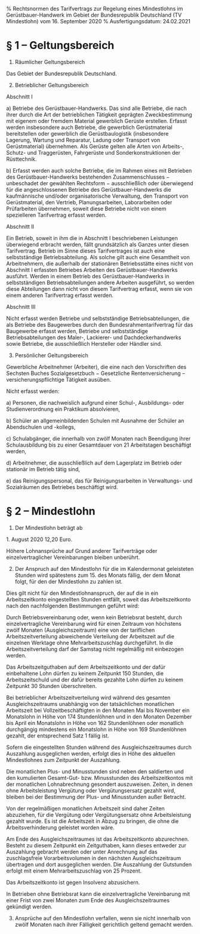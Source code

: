 % Rechtsnormen des Tarifvertrags zur Regelung eines Mindestlohns im Gerüstbauer-Handwerk im Gebiet der Bundesrepublik Deutschland (TV Mindestlohn) vom 16. September 2020
% Ausfertigungsdatum: 24.02.2021
 
# § 1 – Geltungsbereich

1. Räumlicher Geltungsbereich

Das Gebiet der Bundesrepublik Deutschland.

2. Betrieblicher Geltungsbereich

Abschnitt I

a) Betriebe des Gerüstbauer-Handwerks. Das sind alle Betriebe, die nach ihrer durch die Art der betrieblichen Tätigkeit geprägten Zweckbestimmung mit eigenem oder fremdem Material gewerblich Gerüste erstellen. Erfasst werden insbesondere auch Betriebe, die gewerblich Gerüstmaterial bereitstellen oder gewerblich die Gerüstbaulogistik (insbesondere Lagerung, Wartung und Reparatur, Ladung oder Transport von Gerüstmaterial) übernehmen. Als Gerüste gelten alle Arten von Arbeits-, Schutz- und Traggerüsten, Fahrgerüste und Sonderkonstruktionen der Rüsttechnik.

b) Erfasst werden auch solche Betriebe, die im Rahmen eines mit Betrieben des Gerüstbauer-Handwerks bestehenden Zusammenschlusses − unbeschadet der gewählten Rechtsform − ausschließlich oder überwiegend für die angeschlossenen Betriebe des Gerüstbauer-Handwerks die kaufmännische und/oder organisatorische Verwaltung, den Transport von Gerüstmaterial, den Vertrieb, Planungsarbeiten, Laborarbeiten oder Prüfarbeiten übernehmen, soweit diese Betriebe nicht von einem spezielleren Tarifvertrag erfasst werden.

Abschnitt II

Ein Betrieb, soweit in ihm die in Abschnitt I beschriebenen Leistungen überwiegend erbracht werden, fällt grundsätzlich als Ganzes unter diesen Tarifvertrag. Betrieb im Sinne dieses Tarifvertrages ist auch eine selbstständige Betriebsabteilung. Als solche gilt auch eine Gesamtheit von Arbeitnehmern, die außerhalb der stationären Betriebsstätte eines nicht von Abschnitt I erfassten Betriebes Arbeiten des Gerüstbauer-Handwerks ausführt. Werden in einem Betrieb des Gerüstbauer-Handwerks in selbstständigen Betriebsabteilungen andere Arbeiten ausgeführt, so werden diese Abteilungen dann nicht von diesem Tarifvertrag erfasst, wenn sie von einem anderen Tarifvertrag erfasst werden.

Abschnitt III

Nicht erfasst werden Betriebe und selbstständige Betriebsabteilungen, die als Betriebe des Baugewerbes durch den Bundesrahmentarifvertrag für das Baugewerbe erfasst werden, Betriebe und selbstständige Betriebsabteilungen des Maler-, Lackierer- und Dachdeckerhandwerks sowie Betriebe, die ausschließlich Hersteller oder Händler sind.

3. Persönlicher Geltungsbereich

Gewerbliche Arbeitnehmer (Arbeiter), die eine nach den Vorschriften des Sechsten Buches Sozialgesetzbuch − Gesetzliche Rentenversicherung – versicherungspflichtige Tätigkeit ausüben.

Nicht erfasst werden:

a) Personen, die nachweislich aufgrund einer Schul-, Ausbildungs- oder Studienverordnung ein Praktikum absolvieren,

b) Schüler an allgemeinbildenden Schulen mit Ausnahme der Schüler an Abendschulen und -kollegs,

c) Schulabgänger, die innerhalb von zwölf Monaten nach Beendigung ihrer Schulausbildung bis zu einer Gesamtdauer von 21 Arbeitstagen beschäftigt werden,

d) Arbeitnehmer, die ausschließlich auf dem Lagerplatz im Betrieb oder stationär im Betrieb tätig sind,

e) das Reinigungspersonal, das für Reinigungsarbeiten in Verwaltungs- und Sozialräumen des Betriebes beschäftigt wird.

# § 2 – Mindestlohn

1. Der Mindestlohn beträgt ab

1\. August 2020 12,20 Euro.

Höhere Lohnansprüche auf Grund anderer Tarifverträge oder einzelvertraglicher Vereinbarungen bleiben unberührt.

2. Der Anspruch auf den Mindestlohn für die im Kalendermonat geleisteten Stunden wird spätestens zum 15. des Monats fällig, der dem Monat folgt, für den der Mindestlohn zu zahlen ist.

Dies gilt nicht für den Mindestlohnanspruch, der auf die in ein Arbeitszeitkonto eingestellten Stunden entfällt, soweit das Arbeitszeitkonto nach den nachfolgenden Bestimmungen geführt wird:

Durch Betriebsvereinbarung oder, wenn kein Betriebsrat besteht, durch einzelvertragliche Vereinbarung wird für einen Zeitraum von höchstens zwölf Monaten (Ausgleichszeitraum) eine von der tariflichen Arbeitszeitverteilung abweichende Verteilung der Arbeitszeit auf die einzelnen Werktage ohne Mehrarbeitszuschlag durchgeführt. In die Arbeitszeitverteilung darf der Samstag nicht regelmäßig mit einbezogen werden.

Das Arbeitszeitguthaben auf dem Arbeitszeitkonto und der dafür einbehaltene Lohn dürfen zu keinem Zeitpunkt 150 Stunden, die Arbeitszeitschuld und der dafür bereits gezahlte Lohn dürfen zu keinem Zeitpunkt 30 Stunden überschreiten.

Bei betrieblicher Arbeitszeitverteilung wird während des gesamten Ausgleichszeitraums unabhängig von der tatsächlichen monatlichen Arbeitszeit bei Vollzeitbeschäftigten in den Monaten Mai bis November ein Monatslohn in Höhe von 174 Stundenlöhnen und in den Monaten Dezember bis April ein Monatslohn in Höhe von 162 Stundenlöhnen oder monatlich durchgängig mindestens ein Monatslohn in Höhe von 169 Stundenlöhnen gezahlt, der entsprechend Satz 1 fällig ist.

Sofern die eingestellten Stunden während des Ausgleichszeitraumes durch Auszahlung ausgeglichen werden, erfolgt dies in Höhe des aktuellen Mindestlohnes zum Zeitpunkt der Auszahlung.

Die monatlichen Plus- und Minusstunden sind neben den saldierten und den kumulierten Gesamt-Gut- bzw. Minusstunden des Arbeitszeitkontos mit der monatlichen Lohnabrechnung gesondert auszuweisen. Zeiten, in denen ohne Arbeitsleistung Vergütung oder Vergütungsersatz gezahlt wird, bleiben bei der Bestimmung der Plus- und Minusstunden außer Betracht.

Von der regelmäßigen monatlichen Arbeitszeit sind daher Zeiten abzuziehen, für die Vergütung oder Vergütungsersatz ohne Arbeitsleistung gezahlt wurde. Es ist die Arbeitszeit in Abzug zu bringen, die ohne die Arbeitsverhinderung geleistet worden wäre.

Am Ende des Ausgleichszeitraumes ist das Arbeitszeitkonto abzurechnen. Besteht zu diesem Zeitpunkt ein Zeitguthaben, kann dieses entweder zur Auszahlung gebracht werden oder unter Anrechnung auf das zuschlagsfreie Vorarbeitsvolumen in den nächsten Ausgleichszeitraum übertragen und dort ausgeglichen werden. Die Auszahlung der Gutstunden erfolgt mit einem Mehrarbeitszuschlag von 25 Prozent.

Das Arbeitszeitkonto ist gegen Insolvenz abzusichern.

In Betrieben ohne Betriebsrat kann die einzelvertragliche Vereinbarung mit einer Frist von zwei Monaten zum Ende des Ausgleichszeitraumes gekündigt werden.

3. Ansprüche auf den Mindestlohn verfallen, wenn sie nicht innerhalb von zwölf Monaten nach ihrer Fälligkeit gerichtlich geltend gemacht werden.
